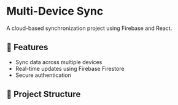 # Multi-Device Sync

A cloud-based synchronization project using Firebase and React.

## 🚀 Features
- Sync data across multiple devices
- Real-time updates using Firebase Firestore
- Secure authentication

## 📁 Project Structure
